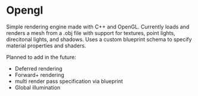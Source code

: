 # Opengl
Simple rendering engine made with C++ and OpenGL.
Currently loads and renders a mesh from a .obj file with support for textures, point lights, direcitonal lights, and shadows.
Uses a custom blueprint schema to specify material properties and shaders.

Planned to add in the future:

- Deferred rendering
- Forward+ rendering
- multi render pass specification via blueprint
- Global illumination

